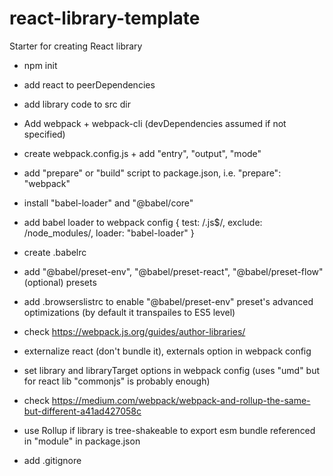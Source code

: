 # react-library-template
Starter for creating React library

- npm init
- add react to peerDependencies
- add library code to src dir 
- Add webpack + webpack-cli (devDependencies assumed if not specified)
- create webpack.config.js + add "entry", "output", "mode"
- add "prepare" or "build" script to package.json, i.e. "prepare": "webpack"
- install "babel-loader" and "@babel/core"
- add babel loader to webpack config { test: /\.js$/, exclude: /node_modules/, loader: "babel-loader" }
- create .babelrc
- add "@babel/preset-env", "@babel/preset-react", "@babel/preset-flow"(optional) presets
- add .browserslistrc to enable "@babel/preset-env" preset's advanced optimizations (by default it transpailes to ES5 level)
- check https://webpack.js.org/guides/author-libraries/
- externalize react (don't bundle it), externals option in webpack config
- set library and libraryTarget options in webpack config (uses "umd" but for react lib "commonjs" is probably enough)

- check https://medium.com/webpack/webpack-and-rollup-the-same-but-different-a41ad427058c
- use Rollup if library is tree-shakeable to export esm bundle referenced in "module" in package.json

- add .gitignore